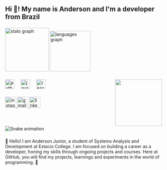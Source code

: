 <h2 align="left">Hi 👋! My name is Anderson and I'm a developer from Brazil</h2>

###

<div align="left">
  <img src="https://github-readme-stats.vercel.app/api?username=AndersonJr-Dev&hide_title=false&hide_rank=false&show_icons=true&include_all_commits=true&count_private=true&disable_animations=false&theme=dracula&locale=en&hide_border=false" height="140" alt="stats graph"  />
  <img src="https://github-readme-stats.vercel.app/api/top-langs?username=AndersonJr-Dev&locale=en&hide_title=false&layout=compact&card_width=320&langs_count=2&theme=dracula&hide_border=false" height="130" alt="languages graph"  />
</div>

###

<img align="right" height="150" src="https://media2.giphy.com/media/v1.Y2lkPTc5MGI3NjExeDk0ZmhyM2x2aGxiaWt2Ym92bHIyNXZ3NzliZzdpY3Zjem1vdHU1NCZlcD12MV9pbnRlcm5hbF9naWZfYnlfaWQmY3Q9Zw/57YVteYGraIKl9zt23/giphy.webp"  />

###

<div align="left">
  <img src="https://cdn.jsdelivr.net/gh/devicons/devicon/icons/python/python-original.svg" height="30" alt="python logo"  />
  <img width="12" />
  <img src="https://cdn.jsdelivr.net/gh/devicons/devicon/icons/javascript/javascript-original.svg" height="30" alt="javascript logo"  />
  <img width="12" />
  <img src="https://cdn.jsdelivr.net/gh/devicons/devicon/icons/react/react-original.svg" height="30" alt="react logo"  />
</div>

###

<div align="left">
  <a href="https://www.instagram.com/andersonjrdev/" target="_blank">
    <img src="https://img.shields.io/static/v1?message=Instagram&logo=instagram&label=&color=E4405F&logoColor=white&labelColor=&style=for-the-badge" height="35" alt="instagram logo"  />
  </a>
  <a href="https://mail.google.com/juniorgn7dev" target="_blank">
    <img src="https://img.shields.io/static/v1?message=Gmail&logo=gmail&label=&color=D14836&logoColor=white&labelColor=&style=for-the-badge" height="35" alt="gmail logo"  />
  </a>
  <a href="https://www.linkedin.com/in/anderson-assump%C3%A7%C3%A3o-junior-13b53b345/" target="_blank">
    <img src="https://img.shields.io/static/v1?message=LinkedIn&logo=linkedin&label=&color=0077B5&logoColor=white&labelColor=&style=for-the-badge" height="35" alt="linkedin logo"  />
  </a>
</div>

###

<br clear="both">

<img src="https://raw.githubusercontent.com/AndersonJr-Dev/AndersonJr-Dev/output/snake.svg" alt="Snake animation" />

###

<p align="left">👋 Hello! I am Anderson Junior, a student of Systems Analysis and Development at Estacio College. I am focused on building a career as a developer, honing my skills through ongoing projects and courses. Here at GitHub, you will find my projects, learnings and experiments in the world of programming. 🚀</p>

###

